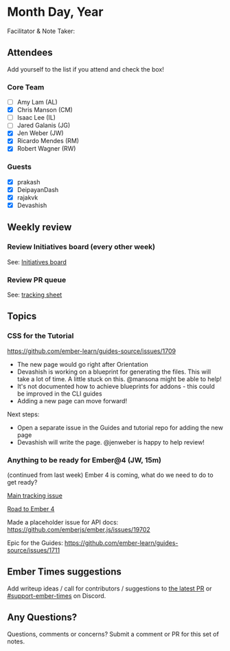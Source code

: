 # Month Day, Year

Facilitator & Note Taker: 

## Attendees

Add yourself to the list if you attend and check the box!

### Core Team

- [ ] Amy Lam (AL)
- [x] Chris Manson (CM)
- [ ] Isaac Lee (IL)
- [ ] Jared Galanis (JG)
- [x] Jen Weber (JW)
- [x] Ricardo Mendes (RM)
- [x] Robert Wagner (RW)

### Guests

- [x] prakash
- [x] DeipayanDash
- [x] rajakvk
- [x] Devashish 

## Weekly review

### Review Initiatives board (every other week)

See: [Initiatives board](https://github.com/orgs/ember-learn/projects/51)

### Review PR queue

See: [tracking sheet](https://docs.google.com/spreadsheets/d/1sPyN9z9wZMpTNwqCfa6R9QSPZkIW4iQd-H4gZC7ILLk/edit#gid=2035777454)

## Topics

### CSS for the Tutorial

https://github.com/ember-learn/guides-source/issues/1709

- The new page would go right after Orientation
- Devashish is working on a blueprint for generating the files. This will take a lot of time. A little stuck on this. @mansona might be able to help!
- It's not documented how to achieve blueprints for addons - this could be improved in the CLI guides
- Adding a new page can move forward!

Next steps:
- Open a separate issue in the Guides and tutorial repo for adding the new page
- Devashish will write the page. @jenweber is happy to help review!

### Anything to be ready for Ember@4 (JW, 15m)

(continued from last week) Ember 4 is coming, what do we need to do to get ready? 

[Main tracking issue](https://github.com/emberjs/ember.js/issues/19545)

[Road to Ember 4](https://blog.emberjs.com/the-road-to-ember-4-0)

Made a placeholder issue for API docs: https://github.com/emberjs/ember.js/issues/19702

Epic for the Guides: https://github.com/ember-learn/guides-source/issues/1711

<!-- If you would like to add a topic to the agenda please add a suggestion to the PR using the following format: -->
<!-- ### Your topic (INITIALS, expected duration in minutes) -->
<!-- ### Your topic (INITIALS, expected duration in minutes) -->
<!-- ### Your topic (INITIALS, expected duration in minutes) -->
<!-- ### Your topic (INITIALS, expected duration in minutes) -->
<!-- ### Your topic (INITIALS, expected duration in minutes) -->
<!-- ### Your topic (INITIALS, expected duration in minutes) -->

## Ember Times suggestions

Add writeup ideas / call for contributors / suggestions to [the latest PR](https://github.com/ember-learn/ember-blog/pulls?q=is%3Aopen+is%3Apr+label%3A%22%F0%9F%97%9E+embertimes%22%20or%20#support-ember-times) or [#support-ember-times](https://discordapp.com/channels/480462759797063690/485450546887786506) on Discord.

## Any Questions?

Questions, comments or concerns? Submit a comment or PR for this set of notes.
